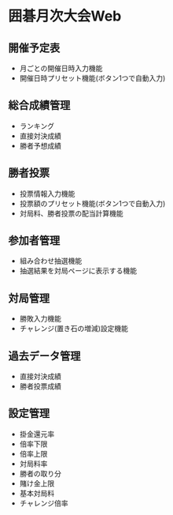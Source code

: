 # 囲碁月次大会Web

## **開催予定表**

- 月ごとの開催日時入力機能
- 開催日時プリセット機能(ボタン1つで自動入力)

## **総合成績管理**

- ランキング
- 直接対決成績
- 勝者予想成績

## **勝者投票**

- 投票情報入力機能
- 投票額のプリセット機能(ボタン1つで自動入力)
- 対局料、勝者投票の配当計算機能

## **参加者管理**

- 組み合わせ抽選機能
- 抽選結果を対局ページに表示する機能

## **対局管理**

- 勝敗入力機能
- チャレンジ(置き石の増減)設定機能

## **過去データ管理**

- 直接対決成績
- 勝者投票成績

## **設定管理**

- 掛金還元率
- 倍率下限
- 倍率上限
- 対局料率
- 勝者の取り分
- 賭け金上限
- 基本対局料
- チャレンジ倍率

